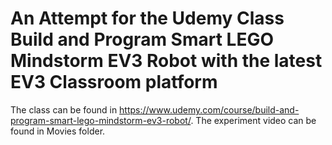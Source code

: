 # An Attempt for the Udemy Class Build and Program Smart LEGO Mindstorm EV3 Robot with the latest EV3 Classroom platform

The class can be found in https://www.udemy.com/course/build-and-program-smart-lego-mindstorm-ev3-robot/. The experiment video can be found in Movies folder.


